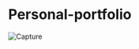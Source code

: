 # Personal-portfolio
![Capture](https://user-images.githubusercontent.com/76167557/131367384-1bff0d79-358a-4e58-82d5-11e25cd2af2e.JPG)
